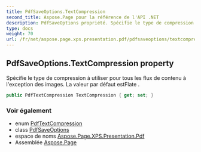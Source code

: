 ```yaml
---
title: PdfSaveOptions.TextCompression
second_title: Aspose.Page pour la référence de l'API .NET
description: PdfSaveOptions propriété. Spécifie le type de compression à utiliser pour tous les flux de contenu à lexception des images. La valeur par défaut estFlate .
type: docs
weight: 70
url: /fr/net/aspose.page.xps.presentation.pdf/pdfsaveoptions/textcompression/
---
```

## PdfSaveOptions.TextCompression property

Spécifie le type de compression à utiliser pour tous les flux de contenu à l'exception des images. La valeur par défaut estFlate .

```csharp
public PdfTextCompression TextCompression { get; set; }
```

### Voir également

* enum [PdfTextCompression](../../pdftextcompression/)
* class [PdfSaveOptions](../)
* espace de noms [Aspose.Page.XPS.Presentation.Pdf](../../pdfsaveoptions/)
* Assemblée [Aspose.Page](../../../)


